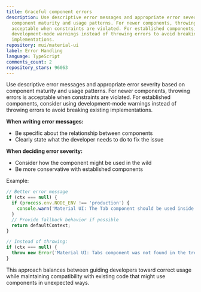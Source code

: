 ```yaml
---
title: Graceful component errors
description: Use descriptive error messages and appropriate error severity based on
  component maturity and usage patterns. For newer components, throwing errors is
  acceptable when constraints are violated. For established components, consider using
  development-mode warnings instead of throwing errors to avoid breaking existing
  implementations.
repository: mui/material-ui
label: Error Handling
language: TypeScript
comments_count: 2
repository_stars: 96063
---
```


Use descriptive error messages and appropriate error severity based on component maturity and usage patterns. For newer components, throwing errors is acceptable when constraints are violated. For established components, consider using development-mode warnings instead of throwing errors to avoid breaking existing implementations.

**When writing error messages:**
- Be specific about the relationship between components
- Clearly state what the developer needs to do to fix the issue

**When deciding error severity:**
- Consider how the component might be used in the wild
- Be more conservative with established components

Example:
```typescript
// Better error message
if (ctx === null) {
  if (process.env.NODE_ENV !== 'production') {
    console.warn('Material UI: The Tab component should be used inside a Tabs component');
  }
  // Provide fallback behavior if possible
  return defaultContext;
}

// Instead of throwing:
if (ctx === null) {
  throw new Error('Material UI: Tabs component was not found in the tree');
}
```

This approach balances between guiding developers toward correct usage while maintaining compatibility with existing code that might use components in unexpected ways.